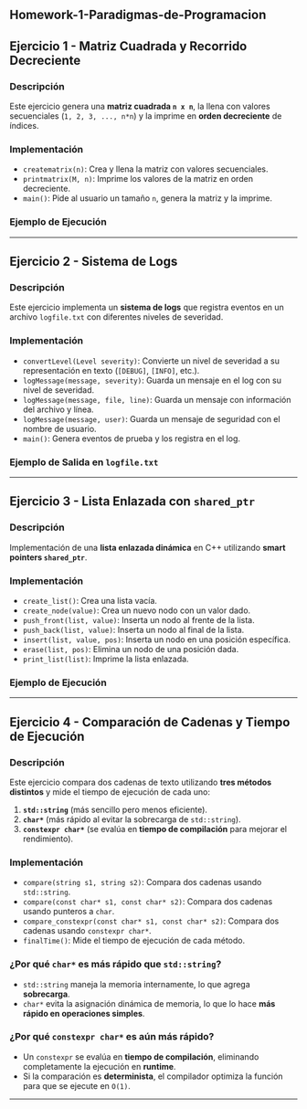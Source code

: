 ## Homework-1-Paradigmas-de-Programacion
##  **Ejercicio 1 - Matriz Cuadrada y Recorrido Decreciente**
###  **Descripción**
Este ejercicio genera una **matriz cuadrada `n x n`**, la llena con valores secuenciales (`1, 2, 3, ..., n*n`) y la imprime en **orden decreciente** de índices.

###  **Implementación**
- `creatematrix(n)`: Crea y llena la matriz con valores secuenciales.
- `printmatrix(M, n)`: Imprime los valores de la matriz en orden decreciente.
- `main()`: Pide al usuario un tamaño `n`, genera la matriz y la imprime.

###  **Ejemplo de Ejecución**


---

##  **Ejercicio 2 - Sistema de Logs**
###  **Descripción**
Este ejercicio implementa un **sistema de logs** que registra eventos en un archivo `logfile.txt` con diferentes niveles de severidad.

###  **Implementación**
- `convertLevel(Level severity)`: Convierte un nivel de severidad a su representación en texto (`[DEBUG]`, `[INFO]`, etc.).
- `logMessage(message, severity)`: Guarda un mensaje en el log con su nivel de severidad.
- `logMessage(message, file, line)`: Guarda un mensaje con información del archivo y línea.
- `logMessage(message, user)`: Guarda un mensaje de seguridad con el nombre de usuario.
- `main()`: Genera eventos de prueba y los registra en el log.

###  **Ejemplo de Salida en `logfile.txt`**


---

##  **Ejercicio 3 - Lista Enlazada con `shared_ptr`**
###  **Descripción**
Implementación de una **lista enlazada dinámica** en C++ utilizando **smart pointers `shared_ptr`**.

###  **Implementación**
- `create_list()`: Crea una lista vacía.
- `create_node(value)`: Crea un nuevo nodo con un valor dado.
- `push_front(list, value)`: Inserta un nodo al frente de la lista.
- `push_back(list, value)`: Inserta un nodo al final de la lista.
- `insert(list, value, pos)`: Inserta un nodo en una posición específica.
- `erase(list, pos)`: Elimina un nodo de una posición dada.
- `print_list(list)`: Imprime la lista enlazada.

###  **Ejemplo de Ejecución**



---

##  **Ejercicio 4 - Comparación de Cadenas y Tiempo de Ejecución**
###  **Descripción**
Este ejercicio compara dos cadenas de texto utilizando **tres métodos distintos** y mide el tiempo de ejecución de cada uno:
1. **`std::string`** (más sencillo pero menos eficiente).
2. **`char*`** (más rápido al evitar la sobrecarga de `std::string`).
3. **`constexpr char*`** (se evalúa en **tiempo de compilación** para mejorar el rendimiento).

###  **Implementación**
- `compare(string s1, string s2)`: Compara dos cadenas usando `std::string`.
- `compare(const char* s1, const char* s2)`: Compara dos cadenas usando punteros a `char`.
- `compare_constexpr(const char* s1, const char* s2)`: Compara dos cadenas usando `constexpr char*`.
- `finalTime()`: Mide el tiempo de ejecución de cada método.

###  **¿Por qué `char*` es más rápido que `std::string`?**
- `std::string` maneja la memoria internamente, lo que agrega **sobrecarga**.
- `char*` evita la asignación dinámica de memoria, lo que lo hace **más rápido en operaciones simples**.

###  **¿Por qué `constexpr char*` es aún más rápido?**
- Un `constexpr` se evalúa en **tiempo de compilación**, eliminando completamente la ejecución en **runtime**.
- Si la comparación es **determinista**, el compilador optimiza la función para que se ejecute en `O(1)`.

---

